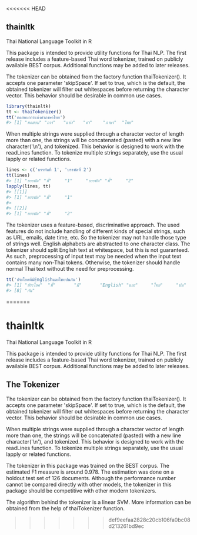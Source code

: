 <<<<<<< HEAD
<!-- README.md is generated from README.Rmd. Please edit that file -->
thainltk
--------

Thai National Language Toolkit in R

This package is intended to provide utility functions for Thai NLP. The first release includes a feature-based Thai word tokenizer, trained on publicly available BEST corpus. Additional functions may be added to later releases.

The tokenizer can be obtained from the factory function thaiTokenizer(). It accepts one parameter 'skipSpace'. If set to true, which is the default, the obtained tokenizer will filter out whitespaces before returning the character vector. This behavior should be desirable in common use cases.

``` r
library(thainltk)
tt <- thaiTokenizer()
tt('ทดสอบการแบ่งคำภาษาไทย')
#> [1] "ทดสอบ" "การ"   "แบ่ง"   "คำ"    "ภาษา"  "ไทย"
```

When multiple strings were supplied through a character vector of length more than one, the strings will be concatenated (pasted) with a new line character('\\n'), and tokenized. This behavior is designed to work with the readLines function. To tokenize multiple strings separately, use the usual lapply or related functions.

``` r
lines <- c('บรรทัดที่ 1', 'บรรทัดที่ 2')
tt(lines)
#> [1] "บรรทัด" "ที่"     "1"     "บรรทัด" "ที่"     "2"
lapply(lines, tt)
#> [[1]]
#> [1] "บรรทัด" "ที่"     "1"    
#> 
#> [[2]]
#> [1] "บรรทัด" "ที่"     "2"
```

The tokenizer uses a feature-based, discriminative approach. The used features do not include handling of different kinds of special strings, such as URL, emails, date time, etc. So the tokenizer may not handle those type of strings well. English alphabets are abstracted to one character class. The tokenizer should split English text at whitespace, but this is not guaranteed. As such, preprocessing of input text may be needed when the input text contains many non-Thai tokens. Otherwise, the tokenizer should handle normal Thai text without the need for preprocessing.

``` r
tt('ประโยคที่มีEnglishและไทยปนกัน')
#> [1] "ประโยค"  "ที่"       "มี"       "English" "และ"     "ไทย"     "ปน"     
#> [8] "กัน"
```
=======
# thainltk
Thai National Language Toolkit in R

This package is intended to provide utility functions for Thai NLP. The first release includes a feature-based Thai word tokenizer, trained on publicly available BEST corpus. Additional functions may be added to later releases. 

## The Tokenizer

The tokenizer can be obtained from the factory function thaiTokenizer(). It accepts one parameter 'skipSpace'. If set to true, which is the default, the obtained tokenizer will filter out whitespaces before returning the character vector. This behavior should be desirable in common use cases. 

When multiple strings were supplied through a character vector of length more than one, the strings will be concatenated (pasted) with a new line character('\\n'), and tokenized. This behavior is designed to work with the readLines function. To tokenize multiple strings separately, use the usual lapply or related functions. 

The tokenizer in this package was trained on the BEST corpus. The estimated F1 measure is around 0.978. The estimation was done on a holdout test set of 126 documents. Although the performance number cannot be compared directly with other models, the tokenizer in this package should be competitive with other modern tokenizers.

The algorithm behind the tokenizer is a linear SVM. More information can be obtained from the help of thaiTokenizer function.
>>>>>>> def9eefaa2828c20cb106fa0bc08d213261bd9ec
